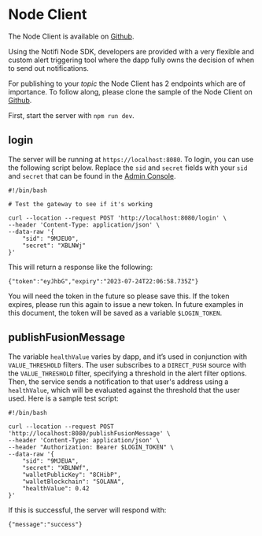 # Node Client

The Node Client is available on [Github](https://github.com/notifi-network/notifi-sdk-ts/tree/main/packages/notifi-node).

Using the Notifi Node SDK, developers are provided with a very flexible and custom alert triggering tool where the dapp
fully owns the decision of when to send out notifications.

For publishing to your *topic* the Node Client has 2 endpoints which are of importance.
To follow along, please clone the sample of the Node Client on
[Github](https://github.com/notifi-network/notifi-sdk-ts/tree/main/packages/notifi-node-sample).

First, start the server with `npm run dev`.

## login

The server will be running at `https://localhost:8080`. To login, you can use the following script below.
Replace the `sid` and `secret` fields with your `sid` and `secret` that can be found in the
[Admin Console](https://admin.notifi.network/).

```
#!/bin/bash

# Test the gateway to see if it's working

curl --location --request POST 'http://localhost:8080/login' \
--header 'Content-Type: application/json' \
--data-raw '{
    "sid": "9MJEU0",
    "secret": "XBLNWj"
}'
```

This will return a response like the following:

```
{"token":"eyJhbG","expiry":"2023-07-24T22:06:58.735Z"}
```

You will need the token in the future so please save this. If the token
expires, please run this again to issue a new token. In future examples in this
document, the token will be saved as a variable `$LOGIN_TOKEN`.

## publishFusionMessage

The variable `healthValue` varies by dapp, and it’s used in conjunction with
`VALUE_THRESHOLD` filters. The user subscribes to a `DIRECT_PUSH` source with
the `VALUE_THRESHOLD` filter, specifying a threshold in the alert filter
options. Then, the service sends a notification to that user's address using a
`healthValue`, which will be evaluated against the threshold that the user
used. Here is a sample test script:

```
#!/bin/bash

curl --location --request POST 'http://localhost:8080/publishFusionMessage' \
--header 'Content-Type: application/json' \
--header "Authorization: Bearer $LOGIN_TOKEN" \
--data-raw '{
    "sid": "9MJEUA",
    "secret": "XBLNWf",
    "walletPublicKey": "8CHibP",
    "walletBlockchain": "SOLANA",
    "healthValue": 0.42
}'
```

If this is successful, the server will respond with:

```
{"message":"success"}
```


